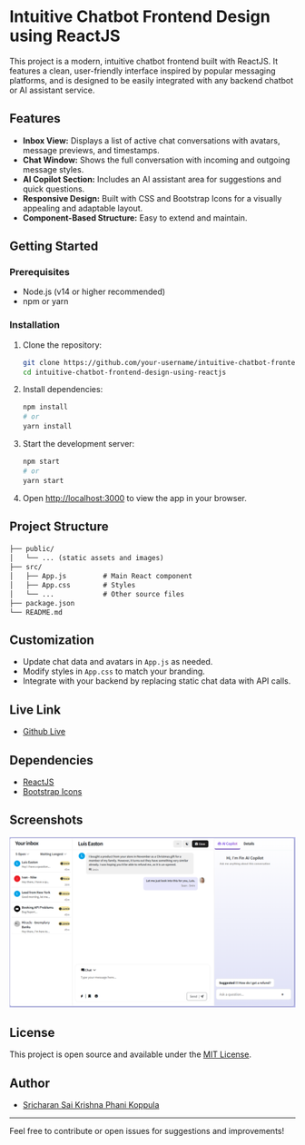 # Intuitive Chatbot Frontend Design using ReactJS

This project is a modern, intuitive chatbot frontend built with ReactJS. It features a clean, user-friendly interface inspired by popular messaging platforms, and is designed to be easily integrated with any backend chatbot or AI assistant service.

## Features

- **Inbox View:** Displays a list of active chat conversations with avatars, message previews, and timestamps.
- **Chat Window:** Shows the full conversation with incoming and outgoing message styles.
- **AI Copilot Section:** Includes an AI assistant area for suggestions and quick questions.
- **Responsive Design:** Built with CSS and Bootstrap Icons for a visually appealing and adaptable layout.
- **Component-Based Structure:** Easy to extend and maintain.

## Getting Started

### Prerequisites
- Node.js (v14 or higher recommended)
- npm or yarn

### Installation
1. Clone the repository:
   ```sh
   git clone https://github.com/your-username/intuitive-chatbot-frontend-design-using-reactjs.git
   cd intuitive-chatbot-frontend-design-using-reactjs
   ```
2. Install dependencies:
   ```sh
   npm install
   # or
   yarn install
   ```
3. Start the development server:
   ```sh
   npm start
   # or
   yarn start
   ```
4. Open [http://localhost:3000](http://localhost:3000) to view the app in your browser.

## Project Structure

```
├── public/
│   └── ... (static assets and images)
├── src/
│   ├── App.js         # Main React component
│   ├── App.css        # Styles
│   └── ...            # Other source files
├── package.json
└── README.md
```

## Customization
- Update chat data and avatars in `App.js` as needed.
- Modify styles in `App.css` to match your branding.
- Integrate with your backend by replacing static chat data with API calls.

## Live Link
- [Github Live](https://phani-x507.github.io/Inituitive-Chatbot-Frontend-Design-using-ReactJs/)
## Dependencies
- [ReactJS](https://reactjs.org/)
- [Bootstrap Icons](https://icons.getbootstrap.com/)

## Screenshots
<!-- Add a screenshot to the public/screenshots folder and update the path below -->
![alt text](https://raw.githubusercontent.com/phani-x507/Inituitive-Chatbot-Frontend-Design-using-ReactJs/refs/heads/master/Screenshots/sc1.png)


## License
This project is open source and available under the [MIT License](LICENSE).

## Author
- [Sricharan Sai Krishna Phani Koppula](https://github.com/phani-x507)

---
Feel free to contribute or open issues for suggestions and improvements!
